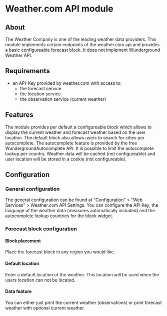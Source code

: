 # Weather.com API module
 
## About
 The Weather Company is one of the leading weather data providers. This module implements certain endpoints of 
 the weather.com api and provides a basic configureable forecast block. It does not implement Wunderground Weather API.
     
## Requirements
 
 - an API-Key provided by weather.com with access to:
    - the forecast service
    - the location service
    - the observation service (current weather)

## Features

 The module provides per default a configureable block which allows to display the current weather and forecast weather 
 based on the user location. The default block also allows users to search for cities per autocomplete. 
 The autocomplete feature is provided by the free WundergroundAutocomplete API. It is possible to limit the autocomplete
 lookup per country.
 Weather data will be cached (not configureable) and user location will be stored in a cookie (not configureable).
 
## Configuration

### General configuration
 
 The general configuration can be found at "Configuration" > "Web Services" > Weather.com API Settings. You can configure 
 the API Key, the language of the weather data (measures automatically included) and the autocomplete lookup countries
 for the block widget.
 
### Forecast block configuration
 
#### Block placement
 
 Place the forecast block in any region you would like. 
 
#### Default location
 
 Enter a default location of the weather. This location will be
 used when the users location can not be located.
 
#### Data feature
 
 You can either just print the current weather (observations) or print forecast weather with optional current weather.
 

 
